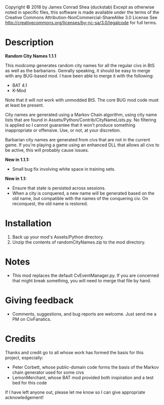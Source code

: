 Copyright &copy; 2018 by James Conrad Shea (duckstab)
Except as otherwise noted in specific files, this software is
made available under the terms of the Creative Commons
Attribution-NonCommercial-ShareAlike 3.0 License 
See
	http://creativecommons.org/licenses/by-nc-sa/3.0/legalcode
for full terms. 

# Description

**Random City Names 1.1.1**

This modcomp generates random city names for all the regular civs
in BtS as well as the barbarians. Genrally speaking, it should be easy to merge with any BUG-based mod. I have been able to merge it with the following:
* BAT 4.1
* K-Mod

Note that it will *not* work with unmodded BtS. The core BUG mod code must at least be present.
     
City names are generated using a Markov Chain algorithm, using city 
name lists that are found in Assets/Python/Contrib/CityNameLists.py. 
No filtering is applied so I cannot guarantee that it won't produce
something inappropriate or offensive. Use, or not, at your discretion.

Barbarian city names are generated from civs that are not in the current
game. If you're playing a game using an enhanced DLL that allows all 
civs to be active, this will probably cause issues.

**New in 1.1.1:**
* Small bug fix involving white space in training sets.

**New in 1.1:**

* Ensure that state is persisted across sessions.
* When a city is conquered, a new name will be generated based on the old name, but compatible with the names of the conquering civ. On reconquest, the old name is restored.

# Installation

1) Back up your mod's Assets/Python directory.
2) Unzip the contents of randomCityNames.zip to the mod
   directory. 

# Notes 

* This mod replaces the default CvEventManager.py. If you are concerned 
that might break something, you will need to merge that file by hand.

# Giving feedback

* Comments, suggestions, and bug reports are welcome. Just send
  me a PM on CivFanatics. 

# Credits

Thanks and credit go to all whose work has formed the basis for
this project, especially:
  * Peter Corbett, whose public-domain code forms the basis of
    the Markov chain generator used for some civs
  * LemonMerchant, whose BAT mod provided both inspiration and a
    test bed for this code

If I have left anyone out, please let me know so I can give
appropriate acknowledgement!



